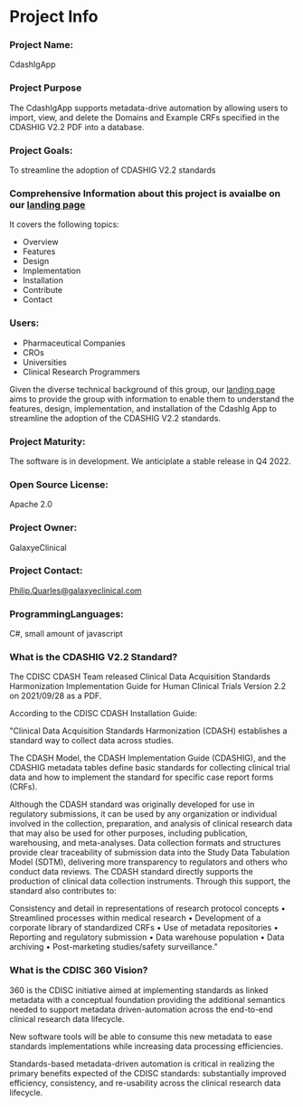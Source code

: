 # Project Info

### Project Name: 
CdashIgApp

### Project Purpose ###
The CdashIgApp supports metadata-drive automation by allowing users to import, view, and delete the Domains and Example CRFs specified in the CDASHIG V2.2 PDF into a database.

 ### Project Goals: 
 To streamline the adoption of CDASHIG V2.2 standards 

### Comprehensive Information about this project is avaialbe on our [landing page](https://galaxyeclinical.com) 
It covers the following topics:
- Overview
- Features
- Design
- Implementation
- Installation
- Contribute
- Contact

### Users: 
- Pharmaceutical Companies
- CROs
- Universities
- Clinical Research Programmers

Given the diverse technical background of this group, our [landing page](https://galaxyeclinical.com) aims to provide the group with information to enable them to understand the features, design, implementation, and installation of the CdashIg App to streamline the adoption of the CDASHIG V2.2 standards.

### Project Maturity:
The software is in development. We anticiplate a stable release in Q4 2022.   

### Open Source License:
Apache 2.0

### Project Owner: 
GalaxyeClinical

### Project Contact:
Philip.Quarles@galaxyeclinical.com
  
### ProgrammingLanguages:
C#, small amount of javascript 

### What is the CDASHIG V2.2 Standard?
The CDISC CDASH Team released Clinical Data Acquisition Standards Harmonization Implementation Guide for
Human Clinical Trials Version 2.2 on 2021/09/28 as a PDF.  

According to the CDISC CDASH Installation Guide:

"Clinical Data Acquisition Standards Harmonization (CDASH) establishes a standard way to collect data across studies.

The CDASH Model, the CDASH Implementation Guide (CDASHIG), and the CDASHIG metadata tables
define basic standards for collecting clinical trial data and how to implement the standard for specific case report forms (CRFs). 

Although the CDASH standard was originally developed for use in regulatory submissions, it can be used by any organization or individual involved in the collection, preparation, and analysis of clinical research data that may also be used for other purposes, including publication, warehousing, and meta-analyses. Data collection formats and structures provide clear traceability of submission data into the Study Data Tabulation Model (SDTM), delivering more transparency to regulators and others who conduct data reviews. The CDASH standard directly supports the production of clinical data collection instruments. Through this support, the standard also contributes to: 

Consistency and detail in representations of research protocol concepts
• Streamlined processes within medical research
• Development of a corporate library of standardized CRFs
• Use of metadata repositories
• Reporting and regulatory submission
• Data warehouse population
• Data archiving
• Post-marketing studies/safety surveillance."

### What is the CDISC 360 Vision?
360 is the CDISC initiative aimed at implementing standards as linked metadata with a conceptual foundation providing the additional semantics needed to support metadata driven-automation across the end-to-end clinical research data lifecycle.

New software tools will be able to consume this new metadata to ease standards implementations while increasing data processing efficiencies.

Standards-based metadata-driven automation is critical in realizing the primary benefits expected of the CDISC standards: substantially improved efficiency, consistency, and re-usability across the clinical research data lifecycle.
